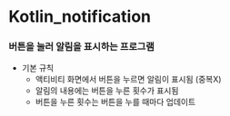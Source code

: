 # Kotlin_notification
### 버튼을 눌러 알림을 표시하는 프로그램
- 기본 규칙
  - 액티비티 화면에서 버튼을 누르면 알림이 표시됨 (중복X)
  - 알림의 내용에는 버튼을 누른 횟수가 표시됨
  - 버튼을 누른 횟수는 버튼을 누를 때마다 업데이트
